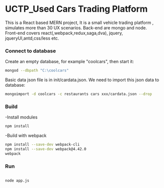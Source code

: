 
UCTP_Used Cars Trading Platform
===================================

This is a React based MERN project, It is a small vehicle trading platform , simulates more than 30 UX scenarios. 
Back-end are mongo and node. Front-end covers react(,webpack,redux,saga,dva), jquery, jqueryUI,antd,css/less etc.

### Connect to database 

Create an empty database, for example "coolcars", then start it:

```bash
mongod --dbpath "C:\coolcars"

```

Basic data json file is in init/cardata.json. We need to import this json data to database:

```bash
mongoimport -d coolcars -c restaurants cars xxx/cardata.json --drop
```


### Build 

-Install modules
```bash
npm install
```
-Build with webpack
```bash
npm install --save-dev webpack-cli 
npm install --save-dev webpack@4.42.0
webpack
```


### Run 

```bash

node app.js

```

